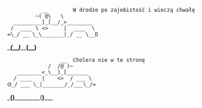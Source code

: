 
               __        W drodze po zajebistość i wieczą chwałę
             ~( @\   \
      _________]_[__/_>________
     /  ____ \ <>     |  ____  \
    =\_/ __ \_\_______|_/ __ \__D
\________(__)_____________(__)____








                     __  Cholera nie w te stronę
                 /  /@ )~
       ________<_\__]_[_______
      / ____   |    <>  / ___ \
    ᗡ_/ ___ \_|_______/_/___\_/=  
\_______(__)_____________(__)_____
